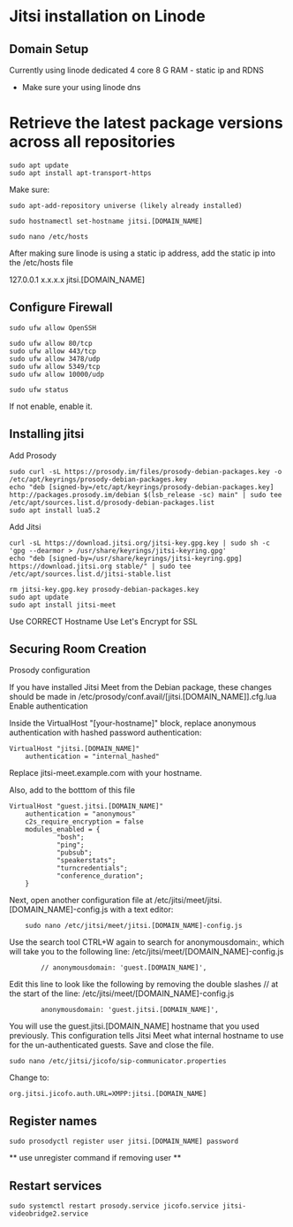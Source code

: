# Jitsi installation on Linode

## Domain Setup
Currently using linode dedicated 4 core 8 G RAM - static ip and RDNS
* Make sure your using linode dns

# Retrieve the latest package versions across all repositories

```
sudo apt update
sudo apt install apt-transport-https
```


Make sure:
```
sudo apt-add-repository universe (likely already installed)
```

```
sudo hostnamectl set-hostname jitsi.[DOMAIN_NAME]
```

```
sudo nano /etc/hosts
```

After making sure linode is using a static ip address, add the static ip into the /etc/hosts file

127.0.0.1
x.x.x.x jitsi.[DOMAIN_NAME]


## Configure Firewall
```
sudo ufw allow OpenSSH
```

```
sudo ufw allow 80/tcp
sudo ufw allow 443/tcp
sudo ufw allow 3478/udp
sudo ufw allow 5349/tcp
sudo ufw allow 10000/udp
```

```
sudo ufw status
```

If not enable, enable it.

## Installing jitsi

Add Prosody
```
sudo curl -sL https://prosody.im/files/prosody-debian-packages.key -o /etc/apt/keyrings/prosody-debian-packages.key
echo "deb [signed-by=/etc/apt/keyrings/prosody-debian-packages.key] http://packages.prosody.im/debian $(lsb_release -sc) main" | sudo tee /etc/apt/sources.list.d/prosody-debian-packages.list
sudo apt install lua5.2
```

Add Jitsi

```
curl -sL https://download.jitsi.org/jitsi-key.gpg.key | sudo sh -c 'gpg --dearmor > /usr/share/keyrings/jitsi-keyring.gpg'
echo "deb [signed-by=/usr/share/keyrings/jitsi-keyring.gpg] https://download.jitsi.org stable/" | sudo tee /etc/apt/sources.list.d/jitsi-stable.list
```

```
rm jitsi-key.gpg.key prosody-debian-packages.key
sudo apt update
sudo apt install jitsi-meet
```

Use CORRECT Hostname
Use Let's Encrypt for SSL

## Securing Room Creation
Prosody configuration

If you have installed Jitsi Meet from the Debian package, these changes should be made in /etc/prosody/conf.avail/[jitsi.[DOMAIN_NAME]].cfg.lua
Enable authentication

Inside the VirtualHost "[your-hostname]" block, replace anonymous authentication with hashed password authentication:
```
VirtualHost "jitsi.[DOMAIN_NAME]"
    authentication = "internal_hashed"
```
Replace jitsi-meet.example.com with your hostname.

Also, add to the botttom of this file

```
VirtualHost "guest.jitsi.[DOMAIN_NAME]"
    authentication = "anonymous"
    c2s_require_encryption = false
    modules_enabled = {
            "bosh";
            "ping";
            "pubsub";
            "speakerstats";
            "turncredentials";
            "conference_duration";
    }
```

Next, open another configuration file at /etc/jitsi/meet/jitsi.[DOMAIN_NAME]-config.js with a text editor:
```
    sudo nano /etc/jitsi/meet/jitsi.[DOMAIN_NAME]-config.js
```
Use the search tool CTRL+W again to search for anonymousdomain:, which will take you to the following line:
/etc/jitsi/meet/[DOMAIN_NAME]-config.js
```
        // anonymousdomain: 'guest.[DOMAIN_NAME]',
```
Edit this line to look like the following by removing the double slashes // at the start of the line:
/etc/jitsi/meet/[DOMAIN_NAME]-config.js
```
        anonymousdomain: 'guest.jitsi.[DOMAIN_NAME]',
```
You will use the guest.jitsi.[DOMAIN_NAME] hostname that you used previously. This configuration tells Jitsi Meet what internal hostname to use for the un-authenticated guests. Save and close the file.

```
sudo nano /etc/jitsi/jicofo/sip-communicator.properties
```

Change to:
```
org.jitsi.jicofo.auth.URL=XMPP:jitsi.[DOMAIN_NAME]
```

## Register names
```
sudo prosodyctl register user jitsi.[DOMAIN_NAME] password
```
** use unregister command if removing user **

## Restart services

```
sudo systemctl restart prosody.service jicofo.service jitsi-videobridge2.service
```
